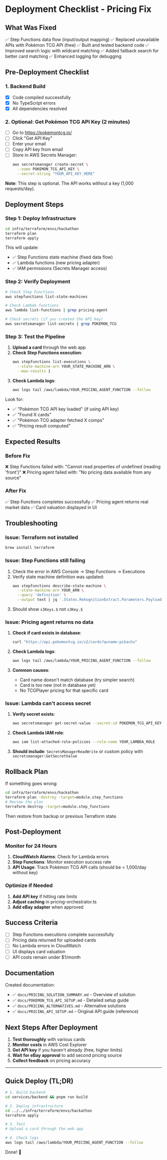# Deployment Checklist - Pricing Fix

## What Was Fixed

✅ Step Functions data flow (input/output mapping)
✅ Replaced unavailable APIs with Pokémon TCG API (free)
✅ Built and tested backend code
✅ Improved search logic with wildcard matching
✅ Added fallback search for better card matching
✅ Enhanced logging for debugging

## Pre-Deployment Checklist

### 1. Backend Build

- [x] Code compiled successfully
- [x] No TypeScript errors
- [x] All dependencies resolved

### 2. Optional: Get Pokémon TCG API Key (2 minutes)

- [ ] Go to https://pokemontcg.io/
- [ ] Click "Get API Key"
- [ ] Enter your email
- [ ] Copy API key from email
- [ ] Store in AWS Secrets Manager:
  ```bash
  aws secretsmanager create-secret \
    --name POKEMON_TCG_API_KEY \
    --secret-string "YOUR_API_KEY_HERE"
  ```

**Note**: This step is optional. The API works without a key (1,000 requests/day).

## Deployment Steps

### Step 1: Deploy Infrastructure

```bash
cd infra/terraform/envs/hackathon
terraform plan
terraform apply
```

This will update:

- ✅ Step Functions state machine (fixed data flow)
- ✅ Lambda functions (new pricing adapter)
- ✅ IAM permissions (Secrets Manager access)

### Step 2: Verify Deployment

```bash
# Check Step Functions
aws stepfunctions list-state-machines

# Check Lambda functions
aws lambda list-functions | grep pricing-agent

# Check secrets (if you created the API key)
aws secretsmanager list-secrets | grep POKEMON_TCG
```

### Step 3: Test the Pipeline

1. **Upload a card** through the web app
2. **Check Step Functions execution**:
   ```bash
   aws stepfunctions list-executions \
     --state-machine-arn YOUR_STATE_MACHINE_ARN \
     --max-results 1
   ```
3. **Check Lambda logs**:
   ```bash
   aws logs tail /aws/lambda/YOUR_PRICING_AGENT_FUNCTION --follow
   ```

Look for:

- ✅ "Pokémon TCG API key loaded" (if using API key)
- ✅ "Found X cards"
- ✅ "Pokémon TCG adapter fetched X comps"
- ✅ "Pricing result computed"

## Expected Results

### Before Fix

❌ Step Functions failed with: "Cannot read properties of undefined (reading 'front')"
❌ Pricing agent failed with: "No pricing data available from any source"

### After Fix

✅ Step Functions completes successfully
✅ Pricing agent returns real market data
✅ Card valuation displayed in UI

## Troubleshooting

### Issue: Terraform not installed

```bash
brew install terraform
```

### Issue: Step Functions still failing

1. Check the error in AWS Console → Step Functions → Executions
2. Verify state machine definition was updated:
   ```bash
   aws stepfunctions describe-state-machine \
     --state-machine-arn YOUR_ARN \
     --query 'definition' \
     --output text | jq '.States.RekognitionExtract.Parameters.Payload'
   ```
3. Should show `s3Keys.$` not `s3Key.$`

### Issue: Pricing agent returns no data

1. **Check if card exists in database**:

   ```bash
   curl "https://api.pokemontcg.io/v2/cards?q=name:pikachu"
   ```

2. **Check Lambda logs**:

   ```bash
   aws logs tail /aws/lambda/YOUR_PRICING_AGENT_FUNCTION --follow
   ```

3. **Common causes**:
   - Card name doesn't match database (try simpler search)
   - Card is too new (not in database yet)
   - No TCGPlayer pricing for that specific card

### Issue: Lambda can't access secret

1. **Verify secret exists**:

   ```bash
   aws secretsmanager get-secret-value --secret-id POKEMON_TCG_API_KEY
   ```

2. **Check Lambda IAM role**:

   ```bash
   aws iam list-attached-role-policies --role-name YOUR_LAMBDA_ROLE
   ```

3. **Should include**: `SecretsManagerReadWrite` or custom policy with `secretsmanager:GetSecretValue`

## Rollback Plan

If something goes wrong:

```bash
cd infra/terraform/envs/hackathon
terraform plan -destroy -target=module.step_functions
# Review the plan
terraform destroy -target=module.step_functions
```

Then restore from backup or previous Terraform state.

## Post-Deployment

### Monitor for 24 Hours

1. **CloudWatch Alarms**: Check for Lambda errors
2. **Step Functions**: Monitor execution success rate
3. **API Usage**: Track Pokémon TCG API calls (should be < 1,000/day without key)

### Optimize if Needed

1. **Add API key** if hitting rate limits
2. **Adjust caching** in pricing-orchestrator.ts
3. **Add eBay adapter** when approved

## Success Criteria

- [ ] Step Functions executions complete successfully
- [ ] Pricing data returned for uploaded cards
- [ ] No Lambda errors in CloudWatch
- [ ] UI displays card valuation
- [ ] API costs remain under $1/month

## Documentation

Created documentation:

- ✅ `docs/PRICING_SOLUTION_SUMMARY.md` - Overview of solution
- ✅ `docs/POKEMON_TCG_API_SETUP.md` - Detailed setup guide
- ✅ `docs/PRICING_ALTERNATIVES.md` - Alternative solutions
- ✅ `docs/PRICING_API_SETUP.md` - Original API guide (reference)

## Next Steps After Deployment

1. **Test thoroughly** with various cards
2. **Monitor costs** in AWS Cost Explorer
3. **Get API key** if you haven't already (free, higher limits)
4. **Wait for eBay approval** to add second pricing source
5. **Collect feedback** on pricing accuracy

---

## Quick Deploy (TL;DR)

```bash
# 1. Build backend
cd services/backend && pnpm run build

# 2. Deploy infrastructure
cd ../../infra/terraform/envs/hackathon
terraform apply

# 3. Test
# Upload a card through the web app

# 4. Check logs
aws logs tail /aws/lambda/YOUR_PRICING_AGENT_FUNCTION --follow
```

Done! 🚀
